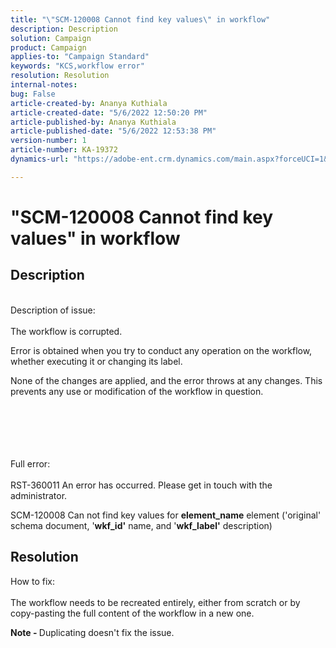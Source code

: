 ```yaml
---
title: "\"SCM-120008 Cannot find key values\" in workflow"
description: Description
solution: Campaign
product: Campaign
applies-to: "Campaign Standard"
keywords: "KCS,workflow error"
resolution: Resolution
internal-notes: 
bug: False
article-created-by: Ananya Kuthiala
article-created-date: "5/6/2022 12:50:20 PM"
article-published-by: Ananya Kuthiala
article-published-date: "5/6/2022 12:53:38 PM"
version-number: 1
article-number: KA-19372
dynamics-url: "https://adobe-ent.crm.dynamics.com/main.aspx?forceUCI=1&pagetype=entityrecord&etn=knowledgearticle&id=3002eb10-3bcd-ec11-a7b5-0022480b639b"

---
```

# "SCM-120008 Cannot find key values" in workflow

## Description

<br>Description of issue:<br><br>
The workflow is corrupted.

Error is obtained when you try to conduct any operation on the workflow, whether executing it or changing its label.

None of the changes are applied, and the error throws at any changes. This prevents any use or modification of the workflow in question.
<br><br> <br><br>

<br><br>Full error:<br><br>
RST-360011 An error has occurred. Please get in touch with the administrator.

SCM-120008 Can not find key values ​​for <b>element_name</b> element ('original' schema document, '<b>wkf_id'</b> name, and '<b>wkf_label'</b> description)


## Resolution

How to fix:<br><br>
The workflow needs to be recreated entirely, either from scratch or by copy-pasting the full content of the workflow in a new one.

<b>Note - </b>Duplicating doesn't fix the issue.
